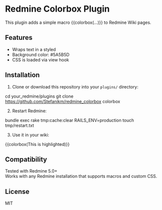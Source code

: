 # Redmine Colorbox Plugin

This plugin adds a simple macro {{colorbox(...)}} to Redmine Wiki pages.

## Features

- Wraps text in a styled <span class="colorbox">
- Background color: #5A5B5D
- CSS is loaded via view hook

## Installation

1. Clone or download this repository into your `plugins/` directory:

cd your_redmine/plugins
git clone https://github.com/Stefanikm/redmine_colorbox colorbox


2. Restart Redmine:

bundle exec rake tmp:cache:clear RAILS_ENV=production
touch tmp/restart.txt


3. Use it in your wiki:


{{colorbox(This is highlighted)}}

## Compatibility

Tested with Redmine 5.0+  
Works with any Redmine installation that supports macros and custom CSS.

## License

MIT